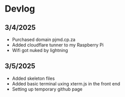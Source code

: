 # Devlog

## 3/4/2025

- Purchased domain pjmd.cp.za
- Added cloudflare tunner to my Raspberry Pi
- Wifi got nuked by lightning

## 3/5/2025

- Added skeleton files
- Added basic terminal uxing xterm.js in the front end
- Setting up temporary github page
